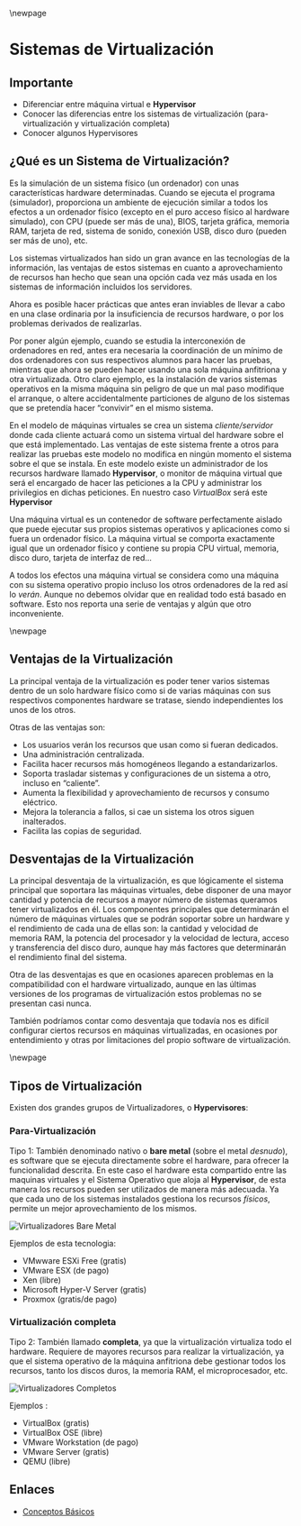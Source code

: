 \newpage
# Sistemas de Virtualización

## Importante
* Diferenciar entre máquina virtual e **Hypervisor**
* Conocer las diferencias entre los sistemas de virtualización (para-virtualización y virtualización completa)
* Conocer algunos Hypervisores

## ¿Qué es un Sistema de Virtualización?

Es la simulación de un sistema físico (un ordenador) con unas características hardware determinadas. Cuando se ejecuta el programa (simulador), proporciona un ambiente de ejecución similar a todos los efectos a un ordenador físico (excepto en el puro acceso físico al hardware simulado), con CPU (puede ser más de una), BIOS, tarjeta gráfica, memoria RAM, tarjeta de red, sistema de sonido, conexión USB, disco duro (pueden ser más de uno), etc.

Los sistemas virtualizados han sido un gran avance en las tecnologías de la información, las ventajas de estos sistemas en cuanto a aprovechamiento de recursos han hecho que sean una opción cada vez más usada en los sistemas de información incluidos los servidores.

Ahora es posible hacer prácticas que antes eran inviables de llevar a cabo en una clase ordinaria por la insuficiencia de recursos hardware, o por los problemas derivados de realizarlas.

Por poner algún ejemplo, cuando se estudia la interconexión de ordenadores en red, antes era necesaria la coordinación de un mínimo de dos ordenadores con sus respectivos alumnos para hacer las pruebas, mientras que ahora se pueden hacer usando una sola máquina anfitriona y otra virtualizada. Otro claro ejemplo, es la instalación de varios sistemas operativos en la misma máquina sin peligro de que un mal paso modifique el arranque, o altere accidentalmente particiones de alguno de los sistemas que se pretendía hacer “convivir” en el mismo sistema.

En el modelo de máquinas virtuales se crea un sistema *cliente/servidor* donde cada cliente actuará como un sistema virtual del hardware sobre el que está implementado. Las ventajas de este sistema frente a otros para realizar las pruebas este modelo no modifica en ningún momento el sistema sobre el que se instala. En este modelo existe un administrador de los recursos hardware llamado **Hypervisor**, o monitor de máquina virtual que será el encargado de hacer las peticiones a la CPU y administrar los privilegios en dichas peticiones. En nuestro caso *VirtualBox* será este **Hypervisor**

Una máquina virtual es un contenedor de software perfectamente aislado que puede ejecutar sus propios sistemas operativos y aplicaciones como si fuera un ordenador físico. La máquina virtual se comporta exactamente igual que un ordenador físico y contiene su propia CPU virtual, memoria, disco duro, tarjeta de interfaz de red...

A todos los efectos una máquina virtual se considera como una máquina con su sistema operativo propio incluso los otros ordenadores de la red así lo *verán*. Aunque no debemos olvidar que en realidad todo está basado en software. Esto nos reporta una serie de ventajas y algún que otro inconveniente.

\newpage
## Ventajas de la Virtualización

La principal ventaja de la virtualización es poder tener varios sistemas dentro de un solo hardware físico como si de varias máquinas con sus respectivos componentes hardware se tratase, siendo independientes los unos de los otros.

Otras de las ventajas son:

* Los usuarios verán los recursos que usan como si fueran dedicados.
* Una administración centralizada.
* Facilita hacer recursos más homogéneos llegando a estandarizarlos.
* Soporta trasladar sistemas y configuraciones de un sistema a otro, incluso en “caliente”.
* Aumenta la flexibilidad y aprovechamiento de recursos y consumo eléctrico.
* Mejora la tolerancia a fallos, si cae un sistema los otros siguen inalterados.
* Facilita las copias de seguridad.

## Desventajas de la Virtualización

La principal desventaja de la virtualización, es que lógicamente el sistema principal que soportara las máquinas virtuales, debe disponer de una mayor cantidad y potencia de recursos a mayor número de sistemas queramos tener virtualizados en él. Los componentes principales que determinarán el número de máquinas virtuales que se podrán soportar sobre un hardware y el rendimiento de cada una de ellas son: la cantidad y velocidad de memoria RAM, la potencia del procesador y la velocidad de lectura, acceso y transferencia del disco duro, aunque hay más factores que determinarán el rendimiento final del sistema.

Otra de las desventajas es que en ocasiones aparecen problemas en la compatibilidad con el hardware virtualizado, aunque en las últimas versiones de los programas de virtualización estos problemas no se presentan casi nunca.

También podríamos contar como desventaja que todavía nos es difícil configurar ciertos recursos en máquinas virtualizadas, en ocasiones por entendimiento y otras por limitaciones del propio software de virtualización.

\newpage
## Tipos de Virtualización

Existen dos grandes grupos de Virtualizadores, o **Hypervisores**:

### Para-Virtualización

Tipo 1: También denominado nativo o **bare metal** (sobre el metal *desnudo*), es software que se ejecuta directamente sobre el hardware, para ofrecer la funcionalidad descrita. En este caso el hardware esta compartido entre las maquinas virtuales y el Sistema Operativo que aloja al **Hypervisor**, de esta manera los recursos pueden ser utilizados de manera más adecuada. Ya que cada uno de los sistemas instalados gestiona los recursos *físicos*, permite un mejor aprovechamiento de los mismos.

![Virtualizadores Bare Metal](https://raw.githubusercontent.com/aberlanas/ImplantacionSistemasOperativos/master/Unidad_01/SistemasDeVirtualizacion/Hipervisor_PrimerNivel.svg.png)

Ejemplos de esta tecnologia:

 * VMwware ESXi Free (gratis)
 * VMware ESX (de pago)
 * Xen (libre)
 * Microsoft Hyper-V Server (gratis)
 * Proxmox (gratis/de pago)

### Virtualización completa

Tipo 2: También llamado **completa**, ya que la virtualización virtualiza todo el hardware. Requiere de mayores recursos para realizar la virtualización, ya que el sistema operativo de la máquina anfitriona debe gestionar todos los recursos, tanto los discos duros, la memoria RAM, el microprocesador, etc.

![Virtualizadores Completos](https://raw.githubusercontent.com/aberlanas/ImplantacionSistemasOperativos/master/Unidad_01/SistemasDeVirtualizacion/Hipervisor_SegundoNivel.svg.png)

Ejemplos :

 * VirtualBox (gratis)
 * VirtualBox OSE (libre)
 * VMware Workstation (de pago)
 * VMware Server (gratis)
 * QEMU (libre)

## Enlaces

* [Conceptos Básicos](https://www.youtube.com/watch?v=iSvjBc-JwPs)
